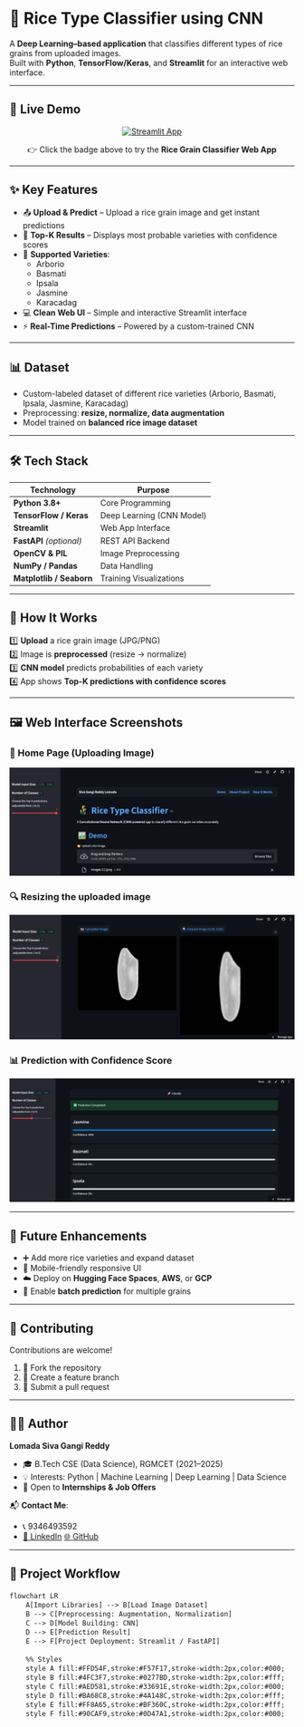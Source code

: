 # 🌾 Rice Type Classifier using CNN  

A **Deep Learning–based application** that classifies different types of rice grains from uploaded images.  
Built with **Python**, **TensorFlow/Keras**, and **Streamlit** for an interactive web interface.  

---

## 🚀 Live Demo  

<div align="center">

[![Streamlit App](https://img.shields.io/badge/Streamlit-Deployed-success?logo=streamlit&logoColor=white&color=ff4b4b)](https://rice-grain-classifier-project.streamlit.app/)  

👉 Click the badge above to try the **Rice Grain Classifier Web App**

</div>

---

## ✨ Key Features  

- 📤 **Upload & Predict** – Upload a rice grain image and get instant predictions  
- 🔎 **Top-K Results** – Displays most probable varieties with confidence scores  
- 🌾 **Supported Varieties**:  
  - Arborio  
  - Basmati  
  - Ipsala  
  - Jasmine  
  - Karacadag  
- 💻 **Clean Web UI** – Simple and interactive Streamlit interface  
- ⚡ **Real-Time Predictions** – Powered by a custom-trained CNN  

---

## 📊 Dataset  

- Custom-labeled dataset of different rice varieties (Arborio, Basmati, Ipsala, Jasmine, Karacadag)  
- Preprocessing: **resize, normalize, data augmentation**  
- Model trained on **balanced rice image dataset**  

---

## 🛠️ Tech Stack  

| Technology            | Purpose                          |
|-----------------------|----------------------------------|
| **Python 3.8+**       | Core Programming                 |
| **TensorFlow / Keras**| Deep Learning (CNN Model)        |
| **Streamlit**         | Web App Interface                |
| **FastAPI** *(optional)* | REST API Backend             |
| **OpenCV & PIL**      | Image Preprocessing              |
| **NumPy / Pandas**    | Data Handling                    |
| **Matplotlib / Seaborn** | Training Visualizations       |

---

## 🔮 How It Works  

1️⃣ **Upload** a rice grain image (JPG/PNG)  
2️⃣ Image is **preprocessed** (resize → normalize)  
3️⃣ **CNN model** predicts probabilities of each variety  
4️⃣ App shows **Top-K predictions with confidence scores**  

---

## 🖼️ Web Interface Screenshots  

### 🌾 Home Page (Uploading Image) 
![Upload Page](galary_rice/Screenshot%202025-09-21%20234547.png)  

### 🔍  Resizing the uploaded image 
![Prediction Page](galary_rice/Screenshot%202025-09-21%20234630.png)  

### 📊 Prediction with Confidence Score
![Confidence View](galary_rice/Screenshot%202025-09-21%20234755.png)  

---

## 🚀 Future Enhancements  

- ➕ Add more rice varieties and expand dataset  
- 📱 Mobile-friendly responsive UI  
- ☁️ Deploy on **Hugging Face Spaces**, **AWS**, or **GCP**  
- 🧩 Enable **batch prediction** for multiple grains  

---

## 🤝 Contributing  

Contributions are welcome!  

1. 🍴 Fork the repository  
2. 🌱 Create a feature branch  
3. 🚀 Submit a pull request  

---

## 👨‍💻 Author  

**Lomada Siva Gangi Reddy**  
- 🎓 B.Tech CSE (Data Science), RGMCET (2021–2025)  
- 💡 Interests: Python | Machine Learning | Deep Learning | Data Science  
- 📍 Open to **Internships & Job Offers**  

📬 **Contact Me**:  
- 📞 9346493592  
- [💼 LinkedIn](https://www.linkedin.com/in/lomada-siva-gangi-reddy-a64197280/) [🌐 GitHub](https://github.com/shivareddy2002)  

---

## 📌 Project Workflow  

```mermaid
flowchart LR
    A[Import Libraries] --> B[Load Image Dataset]
    B --> C[Preprocessing: Augmentation, Normalization]
    C --> D[Model Building: CNN]
    D --> E[Prediction Result]
    E --> F[Project Deployment: Streamlit / FastAPI]

    %% Styles
    style A fill:#FFD54F,stroke:#F57F17,stroke-width:2px,color:#000;
    style B fill:#4FC3F7,stroke:#0277BD,stroke-width:2px,color:#fff;
    style C fill:#AED581,stroke:#33691E,stroke-width:2px,color:#000;
    style D fill:#BA68C8,stroke:#4A148C,stroke-width:2px,color:#fff;
    style E fill:#FF8A65,stroke:#BF360C,stroke-width:2px,color:#fff;
    style F fill:#90CAF9,stroke:#0D47A1,stroke-width:2px,color:#000;




